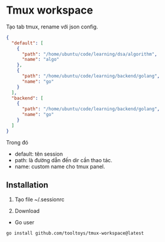 # Tmux workspace

Tạo tab tmux, rename với json config.

```json
{
  "default": [
    {
      "path": "/home/ubuntu/code/learning/dsa/algorithm",
      "name": "algo"
    },
    {
      "path": "/home/ubuntu/code/learning/backend/golang",
      "name": "go"
    }
  ],
  "backend": [
    {
      "path": "/home/ubuntu/code/learning/backend/golang",
      "name": "go"
    }
  ]
}
```

Trong đó 

+ default: tên session
+ path: là đường dẫn đến dir cần thao tác.
+ name: custom name cho tmux panel. 

## Installation

1. Tạo file ~/.sessionrc 

2. Download 

- Go user

```sh
go install github.com/tooltoys/tmux-workspace@latest
```
